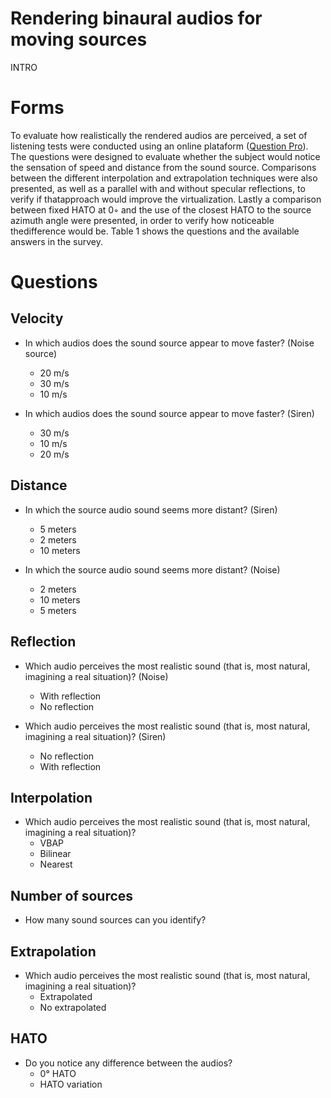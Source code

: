 # Rendering binaural audios for moving sources

INTRO

# Forms

To evaluate how realistically the rendered audios are perceived, a set of listening tests were conducted using an online plataform (<a href = 'https://www.questionpro.com/'>Question Pro</a>). The questions were designed to evaluate whether the subject would notice the sensation of speed and distance from  the  sound source.  Comparisons between the different interpolation and extrapolation techniques were also presented, as well as a parallel with and without specular reflections, to verify if thatapproach would improve the virtualization. Lastly a comparison between fixed HATO at 0◦ and the use of the closest HATO to the source azimuth angle were presented, in order to verify how noticeable thedifference would be. Table 1 shows the questions and the available answers in the survey.

# Questions 


## Velocity
- In which audios does the sound source appear to move faster? (Noise source)
    - 20 m/s
    - 30 m/s 
    - 10 m/s

- In which audios does the sound source appear to move faster? (Siren)
  - 30 m/s
  - 10 m/s
  - 20 m/s
  
## Distance
- In which the source audio sound seems more distant? (Siren)
    - 5 meters
    - 2 meters 
    - 10 meters

- In which the source audio sound seems more distant? (Noise)
    - 2 meters
    - 10 meters 
    - 5 meters

## Reflection

- Which audio perceives the most realistic sound (that is, most natural, imagining a real situation)? (Noise)
    - With reflection
    - No reflection

- Which audio perceives the most realistic sound (that is, most natural, imagining a real situation)? (Siren)
    - No reflection
    - With reflection
   
## Interpolation 
   
- Which audio perceives the most realistic sound (that is, most natural, imagining a real situation)?
    - VBAP
    - Bilinear
    - Nearest
   
## Number of sources
   
- How many sound sources can you identify?
   
## Extrapolation

- Which audio perceives the most realistic sound (that is, most natural, imagining a real situation)?
    - Extrapolated
    - No extrapolated
    
## HATO

- Do you notice any difference between the audios?
   - 0° HATO
   - HATO variation
   
   
   
